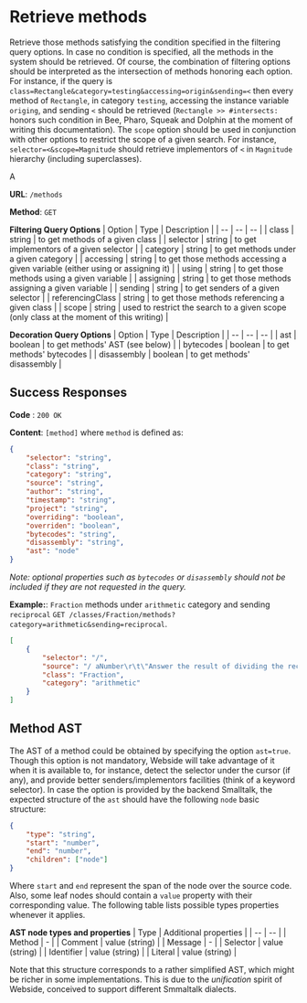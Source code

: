 # Retrieve methods
Retrieve those methods satisfying the condition specified in the filtering query options. In case no condition is specified, all the methods in the system should be retrieved. 
Of course, the combination of filtering options should be interpreted as the intersection of methods honoring each option. For instance, if the query is `class=Rectangle&category=testing&accessing=origin&sending=<` then every method of `Rectangle`, in category `testing`, accessing the instance variable `origing`, and sending `<` should be retrieved (`Rectangle >> #intersects:` honors such condition in Bee, Pharo, Squeak and Dolphin at the moment of writing this documentation). 
The `scope` option should be used in conjunction with other options to restrict the scope of a given search. For instance, `selector=<&scope=Magnitude` should retrieve implementors of `<` in `Magnitude` hierarchy (including superclasses).

A


**URL**: `/methods`

**Method**: `GET`

**Filtering Query Options**
| Option | Type | Description |
| -- | -- | -- |
| class | string | to get methods of a given class |
| selector | string | to get implementors of a given selector |
| category | string | to get methods under a given category |
| accessing | string | to get those methods accessing a given variable (either using or assigning it) |
| using | string | to get those methods using a given variable |
| assigning | string | to get those methods assigning a given variable |
| sending | string | to get senders of a given selector |
| referencingClass | string | to get those methods referencing a given class |
| scope | string | used to restrict the search to a given scope (only class at the moment of this writing) |

**Decoration Query Options**
| Option | Type | Description |
| -- | -- | -- |
| ast | boolean | to get methods' AST (see below) |
| bytecodes | boolean | to get methods' bytecodes |
| disassembly | boolean | to get methods' disassembly |

## Success Responses

**Code** : `200 OK`

**Content**: `[method]` where `method` is defined as:
```json
{
    "selector": "string",
    "class": "string",
    "category": "string",
    "source": "string",
    "author": "string",
    "timestamp": "string",
    "project": "string",
    "overriding": "boolean",
	"overriden": "boolean",
    "bytecodes": "string",
	"disassembly": "string",
    "ast": "node"
}
```

_Note: optional properties such as `bytecodes` or `disassembly` should not be included if they are not requested in the query._

**Example:**: `Fraction` methods under `arithmetic` category and sending `reciprocal` `GET /classes/Fraction/methods?category=arithmetic&sending=reciprocal`.
```json
[
    {
        "selector": "/",
        "source": "/ aNumber\r\t\"Answer the result of dividing the receiver by aNumber.\"\r\taNumber isFraction\r\t\tifTrue: [^self * aNumber reciprocal].\r\t^ aNumber adaptToFraction: self andSend: #/",
        "class": "Fraction",
        "category": "arithmetic"
    }
]
```

## Method AST
The AST of a method could be obtained by specifying the option `ast=true`. Though this option is not mandatory, Webside will take advantage of it when it is available to, for instance, detect the selector under the cursor (if any), and provide better senders/implementors facilities (think of a keyword selector).
In case the option is provided by the backend Smalltalk, the expected structure of the `ast` should have the following `node` basic structure:

```json
{
    "type": "string",
    "start": "number",
    "end": "number",
    "children": ["node"]
}
```
Where `start` and `end` represent the span of the node over the source code.
Also, some leaf nodes should contain a `value` property with their corresponding value.
The following table lists possible types properties whenever it applies.

**AST node types and properties**
| Type | Additional properties |
| -- | -- |
| Method | - |
| Comment | value (string) |
| Message | - |
| Selector | value (string) |
| Identifier | value (string) |
| Literal | value (string) |

Note that this structure corresponds to a rather simplified AST, which might be richer in some implementations. This is due to the _unification_ spirit of Webside, conceived to support different Smmaltalk dialects.